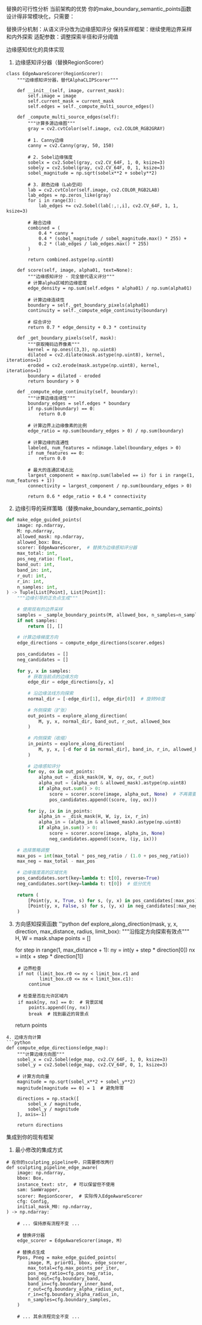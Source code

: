 替换的可行性分析
当前架构的优势
你的make_boundary_semantic_points函数设计得非常模块化，只需要：

替换评分机制：从语义评分改为边缘感知评分
保持采样框架：继续使用边界采样和内外探索
适配参数：调整探索半径和评分阈值

边缘感知优化的具体实现
1. 边缘感知评分器（替换RegionScorer）

```
class EdgeAwareScorer(RegionScorer):
    """边缘感知评分器，替代AlphaCLIPScorer"""
    
    def __init__(self, image, current_mask):
        self.image = image
        self.current_mask = current_mask
        self.edges = self._compute_multi_source_edges()
        
    def _compute_multi_source_edges(self):
        """计算多源边缘图"""
        gray = cv2.cvtColor(self.image, cv2.COLOR_RGB2GRAY)
        
        # 1. Canny边缘
        canny = cv2.Canny(gray, 50, 150)
        
        # 2. Sobel边缘强度
        sobelx = cv2.Sobel(gray, cv2.CV_64F, 1, 0, ksize=3)
        sobely = cv2.Sobel(gray, cv2.CV_64F, 0, 1, ksize=3)
        sobel_magnitude = np.sqrt(sobelx**2 + sobely**2)
        
        # 3. 颜色边缘（Lab空间）
        lab = cv2.cvtColor(self.image, cv2.COLOR_RGB2LAB)
        lab_edges = np.zeros_like(gray)
        for i in range(3):
            lab_edges += cv2.Sobel(lab[:,:,i], cv2.CV_64F, 1, 1, ksize=3)
        
        # 融合边缘
        combined = (
            0.4 * canny + 
            0.4 * (sobel_magnitude / sobel_magnitude.max() * 255) + 
            0.2 * (lab_edges / lab_edges.max() * 255)
        )
        
        return combined.astype(np.uint8)
    
    def score(self, image, alpha01, text=None):
        """边缘感知评分 - 完全替代语义评分"""
        # 计算alpha区域的边缘密度
        edge_density = np.sum(self.edges * alpha01) / np.sum(alpha01)
        
        # 计算边缘连续性
        boundary = self._get_boundary_pixels(alpha01)
        continuity = self._compute_edge_continuity(boundary)
        
        # 综合评分
        return 0.7 * edge_density + 0.3 * continuity
    
    def _get_boundary_pixels(self, mask):
        """获取掩码边界像素"""
        kernel = np.ones((3,3), np.uint8)
        dilated = cv2.dilate(mask.astype(np.uint8), kernel, iterations=1)
        eroded = cv2.erode(mask.astype(np.uint8), kernel, iterations=1)
        boundary = dilated - eroded
        return boundary > 0
    
    def _compute_edge_continuity(self, boundary):
        """计算边缘连续性"""
        boundary_edges = self.edges * boundary
        if np.sum(boundary) == 0:
            return 0.0
        
        # 计算边界上边缘像素的比例
        edge_ratio = np.sum(boundary_edges > 0) / np.sum(boundary)
        
        # 计算边缘的连通性
        labeled, num_features = ndimage.label(boundary_edges > 0)
        if num_features == 0:
            return 0.0
        
        # 最大的连通区域占比
        largest_component = max(np.sum(labeled == i) for i in range(1, num_features + 1))
        connectivity = largest_component / np.sum(boundary_edges > 0)
        
        return 0.6 * edge_ratio + 0.4 * connectivity
```
2. 边缘引导的采样策略（替换make_boundary_semantic_points）
```python
def make_edge_guided_points(
    image: np.ndarray,
    M: np.ndarray,
    allowed_mask: np.ndarray,
    allowed_box: Box,
    scorer: EdgeAwareScorer,  # 替换为边缘感知评分器
    max_total: int,
    pos_neg_ratio: float,
    band_out: int,
    band_in: int,
    r_out: int,
    r_in: int,
    n_samples: int,
) -> Tuple[List[Point], List[Point]]:
    """边缘引导的正负点生成"""
    
    # 使用现有的边界采样
    samples = _sample_boundary_points(M, allowed_box, n_samples=n_samples)
    if not samples:
        return [], []
    
    # 计算边缘梯度方向
    edge_directions = compute_edge_directions(scorer.edges)
    
    pos_candidates = []
    neg_candidates = []
    
    for y, x in samples:
        # 获取当前点的边缘方向
        edge_dir = edge_directions[y, x]
        
        # 沿边缘法线方向探索
        normal_dir = [-edge_dir[1], edge_dir[0]]  # 旋转90度
        
        # 外侧探索（扩张）
        out_points = explore_along_direction(
            M, y, x, normal_dir, band_out, r_out, allowed_box
        )
        
        # 内侧探索（收缩）
        in_points = explore_along_direction(
            M, y, x, [-d for d in normal_dir], band_in, r_in, allowed_box
        )
        
        # 边缘感知评分
        for oy, ox in out_points:
            alpha_out = _disk_mask(H, W, oy, ox, r_out)
            alpha_out = (alpha_out & allowed_mask).astype(np.uint8)
            if alpha_out.sum() > 0:
                score = scorer.score(image, alpha_out, None)  # 不再需要文本
                pos_candidates.append((score, (oy, ox)))
        
        for iy, ix in in_points:
            alpha_in = _disk_mask(H, W, iy, ix, r_in)
            alpha_in = (alpha_in & allowed_mask).astype(np.uint8)
            if alpha_in.sum() > 0:
                score = scorer.score(image, alpha_in, None)
                neg_candidates.append((score, (iy, ix)))
    
    # 选择策略调整
    max_pos = int(max_total * pos_neg_ratio / (1.0 + pos_neg_ratio))
    max_neg = max_total - max_pos
    
    # 边缘强度高的区域优先
    pos_candidates.sort(key=lambda t: t[0], reverse=True)
    neg_candidates.sort(key=lambda t: t[0])  # 低分优先
    
    return (
        [Point(y, x, True, s) for s, (y, x) in pos_candidates[:max_pos]],
        [Point(y, x, False, s) for s, (y, x) in neg_candidates[:max_neg]]
    )
```
3. 方向感知探索函数
‵‵‵python
def explore_along_direction(mask, y, x, direction, max_distance, radius, limit_box):
    """沿指定方向探索有效点"""
    H, W = mask.shape
    points = []
    
    for step in range(1, max_distance + 1):
        ny = int(y + step * direction[0])
        nx = int(x + step * direction[1])
        
        # 边界检查
        if not (limit_box.r0 <= ny < limit_box.r1 and 
                limit_box.c0 <= nx < limit_box.c1):
            continue
            
        # 检查是否在允许区域内
        if mask[ny, nx] == 0:  # 背景区域
            points.append((ny, nx))
            break  # 找到最近的背景点
    
    return points
```
4. 边缘方向计算
```python
def compute_edge_directions(edge_map):
    """计算边缘方向图"""
    sobel_x = cv2.Sobel(edge_map, cv2.CV_64F, 1, 0, ksize=3)
    sobel_y = cv2.Sobel(edge_map, cv2.CV_64F, 0, 1, ksize=3)
    
    # 计算方向向量
    magnitude = np.sqrt(sobel_x**2 + sobel_y**2)
    magnitude[magnitude == 0] = 1  # 避免除零
    
    directions = np.stack([
        sobel_x / magnitude,
        sobel_y / magnitude
    ], axis=-1)
    
    return directions
```
集成到你的现有框架
1. 最小修改的集成方式
```
# 在你的sculpting_pipeline中，只需要修改两行
def sculpting_pipeline_edge_aware(
    image: np.ndarray,
    bbox: Box,
    instance_text: str,  # 可以保留但不使用
    sam: SamWrapper,
    scorer: RegionScorer,  # 实际传入EdgeAwareScorer
    cfg: Config,
    initial_mask_M0: np.ndarray,
) -> np.ndarray:
    
    # ... 保持原有流程不变 ...
    
    # 替换评分器
    edge_scorer = EdgeAwareScorer(image, M)
    
    # 替换点生成
    Ppos, Pneg = make_edge_guided_points(
        image, M, prior01, bbox, edge_scorer,
        max_total=cfg.max_points_per_iter,
        pos_neg_ratio=cfg.pos_neg_ratio,
        band_out=cfg.boundary_band,
        band_in=cfg.boundary_inner_band,
        r_out=cfg.boundary_alpha_radius_out,
        r_in=cfg.boundary_alpha_radius_in,
        n_samples=cfg.boundary_samples,
    )
    
    # ... 其余流程完全不变 ...
```
